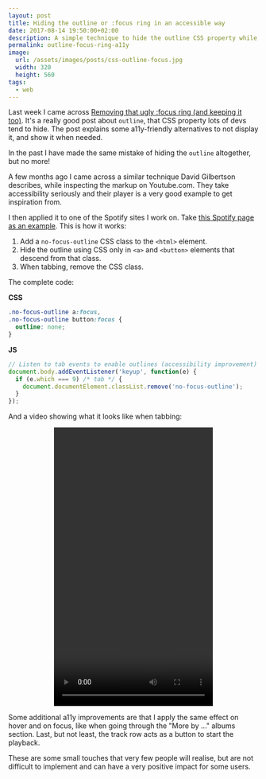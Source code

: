 ```yaml
---
layout: post
title: Hiding the outline or :focus ring in an accessible way
date: 2017-08-14 19:50:00+02:00
description: A simple technique to hide the outline CSS property while making your website accessible when using keyboard navigation.
permalink: outline-focus-ring-a11y
image:
  url: /assets/images/posts/css-outline-focus.jpg
  width: 320
  height: 560
tags:
  - web
---
```


Last week I came across [Removing that ugly :focus ring (and keeping it too)](https://hackernoon.com/removing-that-ugly-focus-ring-and-keeping-it-too-6c8727fefcd2). It's a really good post about  `outline`, that CSS property lots of devs tend to hide. The post explains some a11y-friendly alternatives to not display it, and show it when needed.

<!-- more -->

In the past I have made the same mistake of hiding the `outline` altogether, but no more!

A few months ago I came across a similar technique David Gilbertson describes, while inspecting the markup on Youtube.com. They take accessibility seriously and their player is a very good example to get inspiration from.

I then applied it to one of the Spotify sites I work on. Take [this Spotify page as an example](https://open.spotify.com/track/2ZBNclC5wm4GtiWaeh0DMx?fo=1). This is how it works:

1. Add a `no-focus-outline` CSS class to the `<html>` element.
2. Hide the outline using CSS only in `<a>` and `<button>` elements that descend from that class.
3. When tabbing, remove the CSS class.

The complete code:

**CSS**
```css
.no-focus-outline a:focus,
.no-focus-outline button:focus {
  outline: none;
}
```

**JS**
```js
// Listen to tab events to enable outlines (accessibility improvement)
document.body.addEventListener('keyup', function(e) {
  if (e.which === 9) /* tab */ {
    document.documentElement.classList.remove('no-focus-outline');
  }
});
```

And a video showing what it looks like when tabbing:

<div style="text-align:center">
  <video width="320" height="560" controls src="https://res.cloudinary.com/jmperez/video/upload/v1510495843/css-outline-focus_olx6zh.mp4" />
</div>

Some additional a11y improvements are that I apply the same effect on hover and on focus, like when going through the "More by ..." albums section. Last, but not least, the track row acts as a button to start the playback.

These are some small touches that very few people will realise, but are not difficult to implement and can have a very positive impact for some users.
